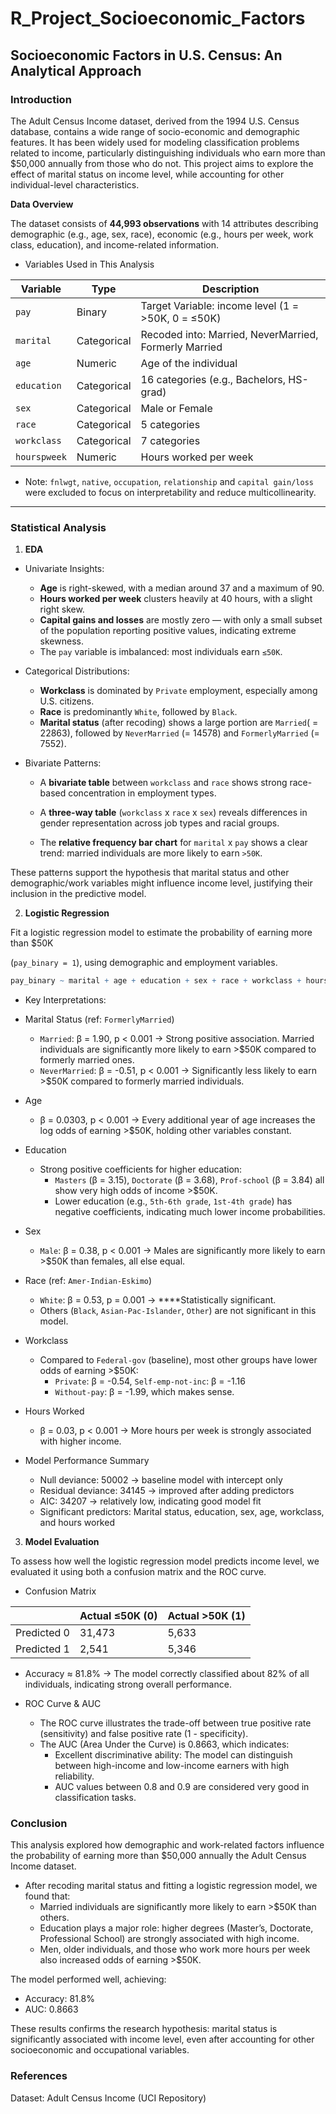 # R_Project_Socioeconomic_Factors

## Socioeconomic Factors in U.S. Census: An Analytical Approach

### Introduction

The Adult Census Income dataset, derived from the 1994 U.S. Census database, contains a wide range of socio-economic and demographic features. It has been widely used for modeling classification problems related to income, particularly distinguishing individuals who earn more than $50,000 annually from those who do not. This project aims to explore the effect of marital status on income level, while accounting for other individual-level characteristics. 

**Data Overview**

The dataset consists of **44,993 observations** with 14 attributes describing demographic (e.g., age, sex, race), economic (e.g., hours per week, work class, education), and income-related information.

- Variables Used in This Analysis

| Variable      | Type        | Description                                            |
|---------------|-------------|--------------------------------------------------------|
| `pay`         | Binary      | Target Variable: income level   (1 = >50K, 0 = ≤50K)   |
| `marital`     | Categorical | Recoded into: Married, NeverMarried, Formerly Married  |
| `age`         | Numeric     | Age of the individual                                  |
| `education`   | Categorical | 16 categories (e.g., Bachelors, HS-grad)               |
| `sex`         | Categorical | Male or Female                                         |
| `race`        | Categorical | 5 categories                                           |
| `workclass`   | Categorical | 7 categories                                           |
| `hourspweek`  | Numeric     | Hours worked per week                                  |

- Note: `fnlwgt`, `native`, `occupation`, `relationship` and `capital gain/loss` were excluded to focus on interpretability and reduce multicollinearity.

---

### Statistical Analysis

1. **EDA**
- Univariate Insights:
    - **Age** is right-skewed, with a median around 37 and a maximum of 90.
    - **Hours worked per week** clusters heavily at 40 hours, with a slight right skew.
    - **Capital gains and losses** are mostly zero — with only a small subset of the population reporting positive values, indicating extreme skewness.
    - The `pay` variable is imbalanced: most individuals earn `≤50K`.

- Categorical Distributions: 
    - **Workclass** is dominated by `Private` employment, especially among U.S. citizens.
    - **Race** is predominantly `White`, followed by `Black`.
    - **Marital status** (after recoding) shows a large portion are `Married`( = 22863), followed by `NeverMarried` (= 14578) and `FormerlyMarried` (= 7552).
      
- Bivariate Patterns:
    - A **bivariate table** between `workclass` and `race` shows strong race-based concentration in employment types.
    - A **three-way table** (`workclass` x `race` x `sex`) reveals differences in gender representation across job types and racial groups.
    
    - The **relative frequency bar chart** for `marital` x `pay` shows a clear trend: married individuals are more likely to earn `>50K`.
    
These patterns support the hypothesis that marital status and other demographic/work variables might influence income level, justifying their inclusion in the predictive model. 

2. **Logistic Regression**

Fit a logistic regression model to estimate the probability of earning more than $50K 

(`pay_binary = 1`), using demographic and employment variables.

```r
pay_binary ~ marital + age + education + sex + race + workclass + hourspweek
```

- Key Interpretations:
- Marital Status (ref: `FormerlyMarried`)
    - `Married`: β = 1.90, p < 0.001 → Strong positive association. Married individuals are significantly more likely to earn >$50K compared to formerly married ones.
    - `NeverMarried`: β = -0.51, p < 0.001 → Significantly less likely to earn >$50K compared to formerly married individuals.
- Age
    - β = 0.0303, p < 0.001 → Every additional year of age increases the log odds of earning >$50K, holding other variables constant.
- Education
    - Strong positive coefficients for higher education:
        - `Masters` (β = 3.15), `Doctorate` (β = 3.68), `Prof-school` (β = 3.84) all show very high odds of income >$50K.
        - Lower education (e.g., `5th-6th grade`, `1st-4th grade`) has negative coefficients, indicating much lower income probabilities.
- Sex
    - `Male`: β = 0.38, p < 0.001 → Males are significantly more likely to earn >$50K than females, all else equal.
- Race (ref: `Amer-Indian-Eskimo`)
    - `White`: β = 0.53, p = 0.001 → ****Statistically significant.
    - Others (`Black`, `Asian-Pac-Islander`, `Other`) are not significant in this model.
- Workclass
    - Compared to `Federal-gov` (baseline), most other groups have lower odds of earning >$50K:
        - `Private`: β = -0.54, `Self-emp-not-inc`: β = -1.16
        - `Without-pay`: β = -1.99, which makes sense.
- Hours Worked
    - β = 0.03, p < 0.001 → More hours per week is strongly associated with higher income.

- Model Performance Summary
    - Null deviance: 50002 → baseline model with intercept only
    - Residual deviance: 34145 → improved after adding predictors
    - AIC: 34207 → relatively low, indicating good model fit
    - Significant predictors: Marital status, education, sex, age, workclass, and hours worked

3. **Model Evaluation**

To assess how well the logistic regression model predicts income level, we evaluated it using both a confusion matrix and the ROC curve.

- Confusion Matrix

|             | Actual ≤50K (0) | Actual >50K (1) |
|-------------|-----------------|-----------------|
| Predicted 0 | 31,473          | 5,633           |
| Predicted 1 | 2,541           | 5,346           |
- Accuracy ≈ 81.8% → The model correctly classified about 82% of all individuals, indicating strong overall performance.

- ROC Curve & AUC
    
    - The ROC curve illustrates the trade-off between true positive rate (sensitivity) and false positive rate (1 - specificity).
    - The AUC (Area Under the Curve) is 0.8663, which indicates:
        - Excellent discriminative ability: The model can distinguish between high-income and low-income earners with high reliability.
        - AUC values between 0.8 and 0.9 are considered very good in classification tasks.

### Conclusion

This analysis explored how demographic and work-related factors influence the probability of earning more than $50,000 annually the Adult Census Income dataset.

- After recoding marital status and fitting a logistic regression model, we found that:
    - Married individuals are significantly more likely to earn >$50K than others.
    - Education plays a major role: higher degrees (Master’s, Doctorate, Professional School) are strongly associated with high income.
    - Men, older individuals, and those who work more hours per week also increased odds of earning >$50K.

The model performed well, achieving:

- Accuracy: 81.8%
- AUC: 0.8663

These results confirms the research hypothesis: marital status is significantly associated with income level, even after accounting for other socioeconomic and occupational variables.

### References
Dataset: Adult Census Income (UCI Repository)
